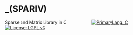 # _(SPARIV)
Sparse and Matrix Library in C  &nbsp; &nbsp; &nbsp; &nbsp; &nbsp; &nbsp; &nbsp; &nbsp; &nbsp; &nbsp; [![PrimaryLang: C](https://img.shields.io/badge/C-11-yellowgreen)](https://en.wikipedia.org/wiki/C11_(C_standard_revision))
[![License: LGPL v3](https://img.shields.io/badge/License-LGPL%20v3-blue.svg)](https://www.gnu.org/licenses/lgpl-3.0)

